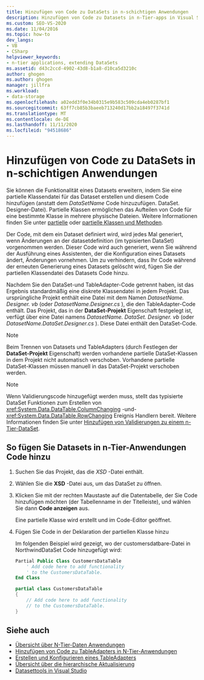 ```yaml
---
title: Hinzufügen von Code zu DataSets in n-schichtigen Anwendungen
description: Hinzufügen von Code zu Datasets in n-Tier-apps in Visual Studio. Erstellen Sie eine partielle Klassendatei für ein DataSet, und fügen Sie Ihr Code hinzu (anstelle von DatasetName. DataSet. Designer).
ms.custom: SEO-VS-2020
ms.date: 11/04/2016
ms.topic: how-to
dev_langs:
- VB
- CSharp
helpviewer_keywords:
- n-tier applications, extending DataSets
ms.assetid: d43c2ccd-4902-43d8-b1a8-d10ca5d3210c
author: ghogen
ms.author: ghogen
manager: jillfra
ms.workload:
- data-storage
ms.openlocfilehash: a02edd3f0e34b0315e9b583c509cda4eb0287bf1
ms.sourcegitcommit: 63ff7cb85b3baeeb713240d17bb2a18497f3741d
ms.translationtype: MT
ms.contentlocale: de-DE
ms.lasthandoff: 11/11/2020
ms.locfileid: "94518686"
---
```

# <a name="add-code-to-datasets-in-n-tier-applications"></a>Hinzufügen von Code zu DataSets in n-schichtigen Anwendungen

Sie können die Funktionalität eines Datasets erweitern, indem Sie eine partielle Klassendatei für das Dataset erstellen und diesem Code hinzufügen (anstatt dem *DataSetName* Code hinzuzufügen. DataSet. Designer-Datei). Partielle Klassen ermöglichen das Aufteilen von Code für eine bestimmte Klasse in mehrere physische Dateien. Weitere Informationen finden Sie unter [partielle](/dotnet/visual-basic/language-reference/modifiers/partial) oder [partielle Klassen und Methoden](/dotnet/csharp/programming-guide/classes-and-structs/partial-classes-and-methods).

Der Code, mit dem ein Dataset definiert wird, wird jedes Mal generiert, wenn Änderungen an der datasetdefinition (im typisierten DataSet) vorgenommen werden. Dieser Code wird auch generiert, wenn Sie während der Ausführung eines Assistenten, der die Konfiguration eines Datasets ändert, Änderungen vornehmen. Um zu verhindern, dass Ihr Code während der erneuten Generierung eines Datasets gelöscht wird, fügen Sie der partiellen Klassendatei des Datasets Code hinzu.

Nachdem Sie den DataSet-und TableAdapter-Code getrennt haben, ist das Ergebnis standardmäßig eine diskrete Klassendatei in jedem Projekt. Das ursprüngliche Projekt enthält eine Datei mit dem Namen *DatasetName. Designer. vb* (oder *DatasetName.Designer.cs* ), die den TableAdapter-Code enthält. Das Projekt, das in der **DataSet-Projekt** Eigenschaft festgelegt ist, verfügt über eine Datei namens *DatasetName. DataSet. Designer. vb* (oder *DatasetName.DataSet.Designer.cs* ). Diese Datei enthält den DataSet-Code.

> [!NOTE]
> Beim Trennen von Datasets und TableAdapters (durch Festlegen der **DataSet-Projekt** Eigenschaft) werden vorhandene partielle DataSet-Klassen in dem Projekt nicht automatisch verschoben. Vorhandene partielle DataSet-Klassen müssen manuell in das DataSet-Projekt verschoben werden.

> [!NOTE]
> Wenn Validierungscode hinzugefügt werden muss, stellt das typisierte DataSet Funktionen zum Erstellen von <xref:System.Data.DataTable.ColumnChanging> -und- <xref:System.Data.DataTable.RowChanging> Ereignis Handlern bereit. Weitere Informationen finden Sie unter [Hinzufügen von Validierungen zu einem n-Tier-DataSet](../data-tools/add-validation-to-an-n-tier-dataset.md).

## <a name="to-add-code-to-datasets-in-n-tier-applications"></a>So fügen Sie Datasets in n-Tier-Anwendungen Code hinzu

1. Suchen Sie das Projekt, das die *XSD* -Datei enthält.

2. Wählen Sie die **XSD** -Datei aus, um das DataSet zu öffnen.

3. Klicken Sie mit der rechten Maustaste auf die Datentabelle, der Sie Code hinzufügen möchten (der Tabellenname in der Titelleiste), und wählen Sie dann **Code anzeigen** aus.

     Eine partielle Klasse wird erstellt und im Code-Editor geöffnet.

4. Fügen Sie Code in der Deklaration der partiellen Klasse hinzu

     Im folgenden Beispiel wird gezeigt, wo der customersdatbare-Datei in NorthwindDataSet Code hinzugefügt wird:

    ```vb
    Partial Public Class CustomersDataTable
        ' Add code here to add functionality
        ' to the CustomersDataTable.
    End Class
    ```

    ```csharp
    partial class CustomersDataTable
    {
        // Add code here to add functionality
        // to the CustomersDataTable.
    }
    ```

## <a name="see-also"></a>Siehe auch

- [Übersicht über N-Tier-Daten Anwendungen](../data-tools/n-tier-data-applications-overview.md)
- [Hinzufügen von Code zu TableAdapters in N-Tier-Anwendungen](../data-tools/add-code-to-tableadapters-in-n-tier-applications.md)
- [Erstellen und Konfigurieren eines TableAdapters](create-and-configure-tableadapters.md)
- [Übersicht über die hierarchische Aktualisierung](hierarchical-update.md)
- [Datasettools in Visual Studio](../data-tools/dataset-tools-in-visual-studio.md)
